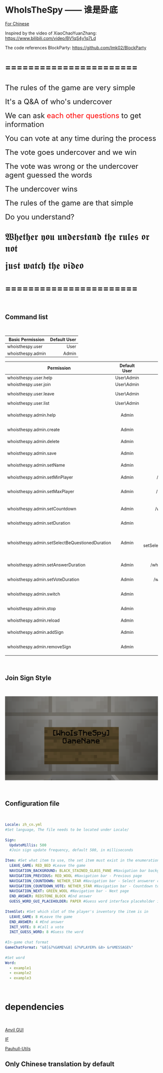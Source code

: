 <h1>WhoIsTheSpy —— 谁是卧底</h1>

[For Chinese](https://github.com/gdrfgdrf/WhoIsTheSpy/blob/master/README.md)

Inspired by the video of XiaoChaoYuanZhang: https://www.bilibili.com/video/BV1qS4y1q7Ld

The code references BlockParty: https://github.com/lmk02/BlockParty

=======================
=======================

<br><font size=5>The rules of the game are very simple</font></br>
<br><font size=5>It's a Q&A of who's undercover</font></br>
<br><font size=5>We can ask<font size=5 color=red> each other questions </font>to get information</font></br>
<br><font size=5>You can vote at any time during the process</font></br>
<br><font size=5>The vote goes undercover and we win</font></br>
<br><font size=5>The vote was wrong or the undercover agent guessed the words</font></br>
<br><font size=5>The undercover wins</font></br>
<br><font size=5>The rules of the game are that simple</font></br>
<br><font size=5>Do you understand?</font></br>

<br><font size=6>𝖂𝖍𝖊𝖙𝖍𝖊𝖗 𝖞𝖔𝖚 𝖚𝖓𝖉𝖊𝖗𝖘𝖙𝖆𝖓𝖉 𝖙𝖍𝖊 𝖗𝖚𝖑𝖊𝖘 𝖔𝖗 𝖓𝖔𝖙</font></br>
<br><font size=6>𝖏𝖚𝖘𝖙 𝖜𝖆𝖙𝖈𝖍 𝖙𝖍𝖊 𝖛𝖎𝖉𝖊𝖔</font></br>

=======================
=======================

<br><h2>Command list</h2></br>

| Basic Permission  | Default User |
|-------------------|-------------:|
| whoisthespy.user  |         User |
| whoisthespy.admin |        Admin |

| Permission                                      | Default User |              Command               |                 Operation                 |
|-------------------------------------------------|:------------:|:----------------------------------:|:-----------------------------------------:|
| whoisthespy.user.help                           |  User\Admin  |             /who help              |                 Show help                 |
| whoisthespy.user.join                           |  User\Admin  |             /who join              |                 Join game                 |
| whoisthespy.user.leave                          |  User\Admin  |             /who leave             |                Leave game                 |
| whoisthespy.user.list                           |  User\Admin  |             /who list              |                 Game list                 |
| whoisthespy.admin.help                          |    Admin     |             /who admin             |              Show admin help              |
| whoisthespy.admin.create                        |    Admin     |            /who create             |                Create game                |
| whoisthespy.admin.delete                        |    Admin     |            /who delete             |                Delete game                |
| whoisthespy.admin.save                          |    Admin     |             /who save              |                 Save game                 |
| whoisthespy.admin.setName                       |    Admin     |            /who setName            |               Set game name               |
| whoisthespy.admin.setMinPlayer                  |    Admin     |         /who setMinPlayer          |            Set game min player            |
| whoisthespy.admin.setMaxPlayer                  |    Admin     |         /who setMaxPlayer          |            Set game max player            |
| whoisthespy.admin.setCountdown                  |    Admin     |         /who setCountdown          |          Set the game wait time           |
| whoisthespy.admin.setDuration                   |    Admin     |          /who setDuration          |             Set game duration             |
| whoisthespy.admin.setSelectBeQuestionedDuration |    Admin     | /who setSelectBeQuestionedDuration | Set Select the duration of the questioner |
| whoisthespy.admin.setAnswerDuration             |    Admin     |       /who setAnswerDuration       |            Set answer duration            |
| whoisthespy.admin.setVoteDuration               |    Admin     |        /who setVoteDuration        |             Set vote duration             |
| whoisthespy.admin.switch                        |    Admin     |            /who switch             |             Switch game state             |
| whoisthespy.admin.stop                          |    Admin     |             /who stop              |              Force game stop              |
| whoisthespy.admin.reload                        |    Admin     |            /who reload             |               Reload plugin               |
| whoisthespy.admin.addSign                       |    Admin     |                None                |            Add join game sign             |
| whoisthespy.admin.removeSign                    |    Admin     |                None                |           Remove join game sign           |

<br><h2>Join Sign Style</h2></br>

![english_join_sign.png](Picture%2Fenglish_join_sign.png)

<br><h2>Configuration file</h2></br>

```yaml
Locale: zh_cn.yml
#Set language, The file needs to be located under Locale/

Sign:
  UpdateMillis: 500
  #Join sign update frequency, default 500, in milliseconds

Item: #Set what item to use, the set item must exist in the enumeration class Material, if not, will use the default Material
  LEAVE_GAME: RED_BED #Leave the game
  NAVIGATION_BACKGROUND: BLACK_STAINED_GLASS_PANE #Navigation bar background
  NAVIGATION_PREVIOUS: RED_WOOL #Navigation bar - Previous page
  NAVIGATION_COUNTDOWN: NETHER_STAR #Navigation bar - Select answerer countdown
  NAVIGATION_COUNTDOWN_VOTE: NETHER_STAR #Navigation bar - Countdown to voting
  NAVIGATION_NEXT: GREEN_WOOL #Navigation bar - Next page
  END_ANSWER: REDSTONE_BLOCK #End answer
  GUESS_WORD_GUI_PLACEHOLDER: PAPER #Guess word interface placeholder items

ItemSlot: #Set which slot of the player's inventory the item is in
  LEAVE_GAME: 8 #Leave the game
  END_ANSWER: 4 #End answer
  INIT_VOTE: 8 #Call a vote
  INIT_GUESS_WORD: 8 #Guess the word

#In-game chat format
GameChatFormat: "&8[&7%GAME%&8] &7%PLAYER% &8> &r%MESSAGE%"

#Set word
Word:
  - example1
  - example2
  - example3
```

<br><h1>dependencies</h1></br>

[Anvil GUI](https://github.com/WesJD/AnvilGUI)

[IF](https://github.com/stefvanschie/IF)

[Pauhull-Utils](https://github.com/pauhull/pauhull-utils)

<h2>Only Chinese translation by default</h2>
